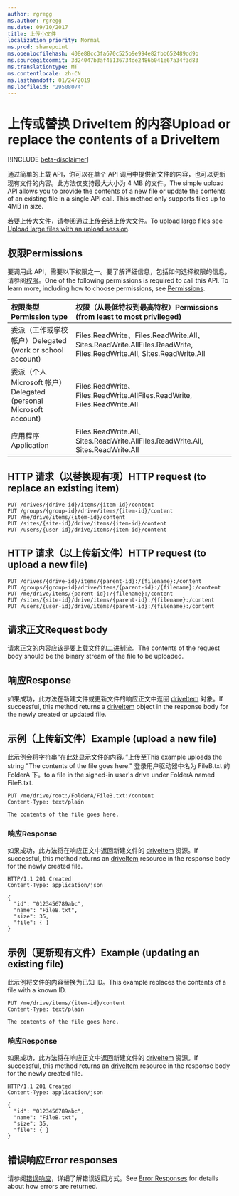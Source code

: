```yaml
---
author: rgregg
ms.author: rgregg
ms.date: 09/10/2017
title: 上传小文件
localization_priority: Normal
ms.prod: sharepoint
ms.openlocfilehash: 408e88cc3fa670c525b9e994e82fbb652489dd9b
ms.sourcegitcommit: 3d24047b3af46136734de2486b041e67a34f3d83
ms.translationtype: MT
ms.contentlocale: zh-CN
ms.lasthandoff: 01/24/2019
ms.locfileid: "29508074"
---
```

# <a name="upload-or-replace-the-contents-of-a-driveitem"></a><span data-ttu-id="6b224-102">上传或替换 DriveItem 的内容</span><span class="sxs-lookup"><span data-stu-id="6b224-102">Upload or replace the contents of a DriveItem</span></span>

[!INCLUDE [beta-disclaimer](../../includes/beta-disclaimer.md)]

<span data-ttu-id="6b224-p101">通过简单的上载 API，你可以在单个 API 调用中提供新文件的内容，也可以更新现有文件的内容。此方法仅支持最大大小为 4 MB 的文件。</span><span class="sxs-lookup"><span data-stu-id="6b224-p101">The simple upload API allows you to provide the contents of a new file or update the contents of an existing file in a single API call. This method only supports files up to 4MB in size.</span></span>

<span data-ttu-id="6b224-105">若要上传大文件，请参阅[通过上传会话上传大文件](driveitem-createuploadsession.md)。</span><span class="sxs-lookup"><span data-stu-id="6b224-105">To upload large files see [Upload large files with an upload session](driveitem-createuploadsession.md).</span></span>

## <a name="permissions"></a><span data-ttu-id="6b224-106">权限</span><span class="sxs-lookup"><span data-stu-id="6b224-106">Permissions</span></span>

<span data-ttu-id="6b224-p102">要调用此 API，需要以下权限之一。要了解详细信息，包括如何选择权限的信息，请参阅[权限](/graph/permissions-reference)。</span><span class="sxs-lookup"><span data-stu-id="6b224-p102">One of the following permissions is required to call this API. To learn more, including how to choose permissions, see [Permissions](/graph/permissions-reference).</span></span>

|<span data-ttu-id="6b224-109">权限类型</span><span class="sxs-lookup"><span data-stu-id="6b224-109">Permission type</span></span>      | <span data-ttu-id="6b224-110">权限（从最低特权到最高特权）</span><span class="sxs-lookup"><span data-stu-id="6b224-110">Permissions (from least to most privileged)</span></span>              |
|:--------------------|:---------------------------------------------------------|
|<span data-ttu-id="6b224-111">委派（工作或学校帐户）</span><span class="sxs-lookup"><span data-stu-id="6b224-111">Delegated (work or school account)</span></span> | <span data-ttu-id="6b224-112">Files.ReadWrite、Files.ReadWrite.All、Sites.ReadWrite.All</span><span class="sxs-lookup"><span data-stu-id="6b224-112">Files.ReadWrite, Files.ReadWrite.All, Sites.ReadWrite.All</span></span>    |
|<span data-ttu-id="6b224-113">委派（个人 Microsoft 帐户）</span><span class="sxs-lookup"><span data-stu-id="6b224-113">Delegated (personal Microsoft account)</span></span> | <span data-ttu-id="6b224-114">Files.ReadWrite、Files.ReadWrite.All</span><span class="sxs-lookup"><span data-stu-id="6b224-114">Files.ReadWrite, Files.ReadWrite.All</span></span>    |
|<span data-ttu-id="6b224-115">应用程序</span><span class="sxs-lookup"><span data-stu-id="6b224-115">Application</span></span> | <span data-ttu-id="6b224-116">Files.ReadWrite.All、Sites.ReadWrite.All</span><span class="sxs-lookup"><span data-stu-id="6b224-116">Files.ReadWrite.All, Sites.ReadWrite.All</span></span> |

## <a name="http-request-to-replace-an-existing-item"></a><span data-ttu-id="6b224-117">HTTP 请求（以替换现有项）</span><span class="sxs-lookup"><span data-stu-id="6b224-117">HTTP request (to replace an existing item)</span></span>

<!-- { "blockType": "ignored" } -->

```http
PUT /drives/{drive-id}/items/{item-id}/content
PUT /groups/{group-id}/drive/items/{item-id}/content
PUT /me/drive/items/{item-id}/content
PUT /sites/{site-id}/drive/items/{item-id}/content
PUT /users/{user-id}/drive/items/{item-id}/content
```

## <a name="http-request-to-upload-a-new-file"></a><span data-ttu-id="6b224-118">HTTP 请求（以上传新文件）</span><span class="sxs-lookup"><span data-stu-id="6b224-118">HTTP request (to upload a new file)</span></span>

<!-- { "blockType": "ignored" } -->

```http
PUT /drives/{drive-id}/items/{parent-id}:/{filename}:/content
PUT /groups/{group-id}/drive/items/{parent-id}:/{filename}:/content
PUT /me/drive/items/{parent-id}:/{filename}:/content
PUT /sites/{site-id}/drive/items/{parent-id}:/{filename}:/content
PUT /users/{user-id}/drive/items/{parent-id}:/{filename}:/content
```

## <a name="request-body"></a><span data-ttu-id="6b224-119">请求正文</span><span class="sxs-lookup"><span data-stu-id="6b224-119">Request body</span></span>

<span data-ttu-id="6b224-120">请求正文的内容应该是要上载文件的二进制流。</span><span class="sxs-lookup"><span data-stu-id="6b224-120">The contents of the request body should be the binary stream of the file to be uploaded.</span></span>

## <a name="response"></a><span data-ttu-id="6b224-121">响应</span><span class="sxs-lookup"><span data-stu-id="6b224-121">Response</span></span>

<span data-ttu-id="6b224-122">如果成功，此方法在新建文件或更新文件的响应正文中返回 [driveItem](../resources/driveitem.md) 对象。</span><span class="sxs-lookup"><span data-stu-id="6b224-122">If successful, this method returns a [driveItem](../resources/driveitem.md) object in the response body for the newly created or updated file.</span></span>

## <a name="example-upload-a-new-file"></a><span data-ttu-id="6b224-123">示例（上传新文件）</span><span class="sxs-lookup"><span data-stu-id="6b224-123">Example (upload a new file)</span></span>

<span data-ttu-id="6b224-124">此示例会将字符串“在此处显示文件的内容。”上传至</span><span class="sxs-lookup"><span data-stu-id="6b224-124">This example uploads the string "The contents of the file goes here."</span></span> <span data-ttu-id="6b224-125">登录用户驱动器中名为 FileB.txt 的 FolderA 下。</span><span class="sxs-lookup"><span data-stu-id="6b224-125">to a file in the signed-in user's drive under FolderA named FileB.txt.</span></span>

<!-- { "blockType": "request", "name": "upload-via-put", "scopes": "files.readwrite" } -->

```http
PUT /me/drive/root:/FolderA/FileB.txt:/content
Content-Type: text/plain

The contents of the file goes here.
```

### <a name="response"></a><span data-ttu-id="6b224-126">响应</span><span class="sxs-lookup"><span data-stu-id="6b224-126">Response</span></span>

<span data-ttu-id="6b224-127">如果成功，此方法将在响应正文中返回新建文件的 [driveItem][item-resource] 资源。</span><span class="sxs-lookup"><span data-stu-id="6b224-127">If successful, this method returns an [driveItem][item-resource] resource in the response body for the newly created file.</span></span>

<!-- { "blockType": "response", "@odata.type": "microsoft.graph.driveItem", "truncated": true } -->

```http
HTTP/1.1 201 Created
Content-Type: application/json

{
  "id": "0123456789abc",
  "name": "FileB.txt",
  "size": 35,
  "file": { }
}
```

## <a name="example-updating-an-existing-file"></a><span data-ttu-id="6b224-128">示例（更新现有文件）</span><span class="sxs-lookup"><span data-stu-id="6b224-128">Example (updating an existing file)</span></span>

<span data-ttu-id="6b224-129">此示例将文件的内容替换为已知 ID。</span><span class="sxs-lookup"><span data-stu-id="6b224-129">This example replaces the contents of a file with a known ID.</span></span>

<!-- { "blockType": "request", "name": "upload-via-put-id", "scopes": "files.readwrite" } -->

```http
PUT /me/drive/items/{item-id}/content
Content-Type: text/plain

The contents of the file goes here.
```

### <a name="response"></a><span data-ttu-id="6b224-130">响应</span><span class="sxs-lookup"><span data-stu-id="6b224-130">Response</span></span>

<span data-ttu-id="6b224-131">如果成功，此方法将在响应正文中返回新建文件的 [driveItem][item-resource] 资源。</span><span class="sxs-lookup"><span data-stu-id="6b224-131">If successful, this method returns an [driveItem][item-resource] resource in the response body for the newly created file.</span></span>

<!-- { "blockType": "response", "@odata.type": "microsoft.graph.driveItem", "truncated": true } -->

```http
HTTP/1.1 201 Created
Content-Type: application/json

{
  "id": "0123456789abc",
  "name": "FileB.txt",
  "size": 35,
  "file": { }
}
```

## <a name="error-responses"></a><span data-ttu-id="6b224-132">错误响应</span><span class="sxs-lookup"><span data-stu-id="6b224-132">Error responses</span></span>

<span data-ttu-id="6b224-133">请参阅[错误响应][error-response]，详细了解错误返回方式。</span><span class="sxs-lookup"><span data-stu-id="6b224-133">See [Error Responses][error-response] for details about how errors are returned.</span></span>

[error-response]: /graph/errors
[item-resource]: ../resources/driveitem.md

<!--
{
  "type": "#page.annotation",
  "description": "Create a new file with content or update a file's content.",
  "keywords": "insert,upsert,update,upload",
  "section": "documentation",
  "suppressions": [
    "Error: /api-reference/beta/api/driveitem-put-content.md:\r\n      Exception processing links.\r\n    System.ArgumentException: Link Definition was null. Link text: !INCLUDE [beta-disclaimer](../../includes/beta-disclaimer.md)\r\n      at ApiDoctor.Validation.DocFile.get_LinkDestinations()\r\n      at ApiDoctor.Validation.DocSet.ValidateLinks(Boolean includeWarnings, String[] relativePathForFiles, IssueLogger issues, Boolean requireFilenameCaseMatch, Boolean printOrphanedFiles)"
  ]
}
-->
